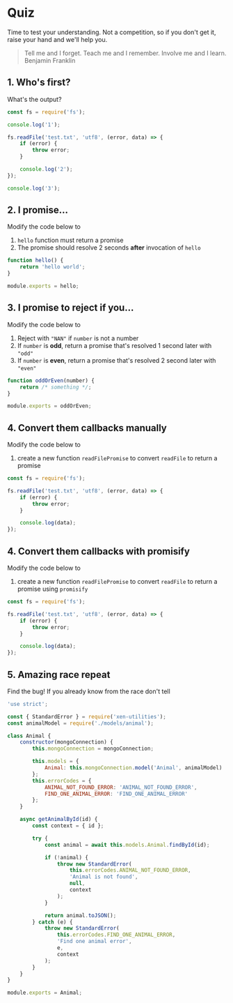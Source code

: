 # Quiz

Time to test your understanding. Not a competition, so if you don't get it, raise your hand and we'll help you.

> Tell me and I forget. Teach me and I remember. Involve me and I learn. Benjamin Franklin

## 1. Who's first?

What's the output?

```javascript
const fs = require('fs');

console.log('1');

fs.readFile('test.txt', 'utf8', (error, data) => {
    if (error) {
        throw error;
    }

    console.log('2');
});

console.log('3');
```

## 2. I promise...

Modify the code below to

1. `hello` function must return a promise
1. The promise should resolve 2 seconds **after** invocation of `hello`

```javascript
function hello() {
    return 'hello world';
}

module.exports = hello;
```

## 3. I promise to reject if you...

Modify the code below to

1. Reject with `"NAN"` if `number` is not a number
1. If `number` is **odd**, return a promise that's resolved 1 second later with `"odd"`
1. If `number` is **even**, return a promise that's resolved 2 second later with `"even"`

```javascript
function oddOrEven(number) {
    return /* something */;
}

module.exports = oddOrEven;
```

## 4. Convert them callbacks manually

Modify the code below to

1. create a new function `readFilePromise` to convert `readFile` to return a promise

```javascript
const fs = require('fs');

fs.readFile('test.txt', 'utf8', (error, data) => {
    if (error) {
        throw error;
    }

    console.log(data);
});
```

## 4. Convert them callbacks with promisify

Modify the code below to

1. create a new function `readFilePromise` to convert `readFile` to return a promise using `promisify`

```javascript
const fs = require('fs');

fs.readFile('test.txt', 'utf8', (error, data) => {
    if (error) {
        throw error;
    }

    console.log(data);
});
```

## 5. Amazing race repeat

Find the bug! If you already know from the race don't tell

```javascript
'use strict';

const { StandardError } = require('xen-utilities');
const animalModel = require('./models/animal');

class Animal {
    constructor(mongoConnection) {
        this.mongoConnection = mongoConnection;

        this.models = {
            Animal: this.mongoConnection.model('Animal', animalModel)
        };
        this.errorCodes = {
            ANIMAL_NOT_FOUND_ERROR: 'ANIMAL_NOT_FOUND_ERROR',
            FIND_ONE_ANIMAL_ERROR: 'FIND_ONE_ANIMAL_ERROR'
        };
    }

    async getAnimalById(id) {
        const context = { id };

        try {
            const animal = await this.models.Animal.findById(id);

            if (!animal) {
                throw new StandardError(
                    this.errorCodes.ANIMAL_NOT_FOUND_ERROR,
                    'Animal is not found',
                    null,
                    context
                );
            }

            return animal.toJSON();
        } catch (e) {
            throw new StandardError(
                this.errorCodes.FIND_ONE_ANIMAL_ERROR,
                'Find one animal error',
                e,
                context
            );
        }
    }
}

module.exports = Animal;
```
